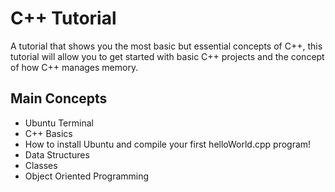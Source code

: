 # C++ Tutorial
A tutorial that shows you the most basic but essential concepts of C++, this tutorial will allow you to get started with basic C++ projects and the concept of how C++ manages memory.

## Main Concepts

- Ubuntu Terminal
- C++ Basics
- How to install Ubuntu and compile your first helloWorld.cpp program!
- Data Structures
- Classes
- Object Oriented Programming
